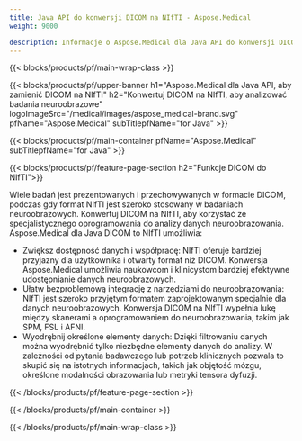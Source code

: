 ```yaml
---
title: Java API do konwersji DICOM na NIfTI - Aspose.Medical
weight: 9000

description: Informacje o Aspose.Medical dla Java API do konwersji DICOM na NIfTI
---
```


{{< blocks/products/pf/main-wrap-class >}}

{{< blocks/products/pf/upper-banner h1="Aspose.Medical dla Java API, aby zamienić DICOM na NIfTI" h2="Konwertuj DICOM na NIfTI, aby analizować badania neuroobrazowe" logoImageSrc="/medical/images/aspose_medical-brand.svg" pfName="Aspose.Medical" subTitlepfName="for Java" >}}

{{< blocks/products/pf/main-container pfName="Aspose.Medical" subTitlepfName="for Java" >}}

{{< blocks/products/pf/feature-page-section h2="Funkcje DICOM do NIfTI">}}

<p>Wiele badań jest prezentowanych i przechowywanych w formacie DICOM, podczas gdy format NIfTI jest szeroko stosowany w badaniach neuroobrazowych. Konwertuj DICOM na NIfTI, aby korzystać ze specjalistycznego oprogramowania do analizy danych neuroobrazowania. Aspose.Medical dla Java DICOM to NIfTI umożliwia:</p>

<ul>
<li>Zwiększ dostępność danych i współpracę: NIfTI oferuje bardziej przyjazny dla użytkownika i otwarty format niż DICOM. Konwersja Aspose.Medical umożliwia naukowcom i klinicystom bardziej efektywne udostępnianie danych neuroobrazowych.</li>
<li>Ułatw bezproblemową integrację z narzędziami do neuroobrazowania: NIfTI jest szeroko przyjętym formatem zaprojektowanym specjalnie dla danych neuroobrazowych. Konwersja DICOM na NIfTI wypełnia lukę między skanerami a oprogramowaniem do neuroobrazowania, takim jak SPM, FSL i AFNI.</li>
<li>Wyodrębnij określone elementy danych: Dzięki filtrowaniu danych można wyodrębnić tylko niezbędne elementy danych do analizy. W zależności od pytania badawczego lub potrzeb klinicznych pozwala to skupić się na istotnych informacjach, takich jak objętość mózgu, określone modalności obrazowania lub metryki tensora dyfuzji.</li>
</ul>

{{< /blocks/products/pf/feature-page-section >}}

{{< /blocks/products/pf/main-container >}}

{{< /blocks/products/pf/main-wrap-class >}}